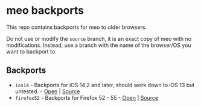 # meo backports
This repo contains backports for meo to older browsers.

Do not use or modify the `source` branch, it is an exact copy of meo with no modifications. Instead, use a branch with the name of the browser/OS you want to backport to.

## Backports
- `ios14` - Backports for iOS 14.2 and later, should work down to iOS 13 but untested. - [Open](https://ios14.meo-5d3.pages.dev) | [Source](https://github.com/MeowerBackports/meo/tree/ios14)
- `firefox52` - Backports for Firefox 52 - 55 - [Open](https://firefox52.meo-5d3.pages.dev) | [Source](https://github.com/MeowerBackports/meo/tree/firefox52)
